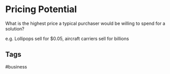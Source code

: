 # Pricing Potential

What is the highest price a typical purchaser would be willing to spend for a solution?  

e.g. Lollipops sell for $0.05, aircraft carriers sell for billions  

## Tags
#business
